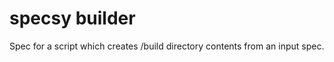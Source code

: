 specsy builder
==============

Spec for a script which creates /build directory contents from an input spec.
